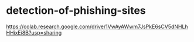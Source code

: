 # detection-of-phishing-sites
https://colab.research.google.com/drive/1VwAyAWwm7JsPkE6sCV5dNHLhHHixEi8B?usp=sharing
